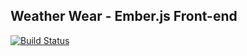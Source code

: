 ## Weather Wear - Ember.js Front-end

[![Build Status](https://travis-ci.org/joegesualdo/weather-wear-ember.svg?branch=readme)](https://travis-ci.org/joegesualdo/weather-wear-ember)
